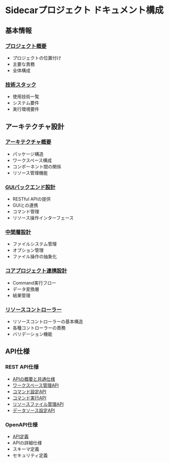 # Sidecarプロジェクト ドキュメント構成

## 基本情報

### [プロジェクト概要](./project/01-overview.md)
- プロジェクトの位置付け
- 主要な責務
- 全体構成

### [技術スタック](./project/02-tech-stack.md)
- 使用技術一覧
- システム要件
- 実行環境要件

## アーキテクチャ設計

### [アーキテクチャ概要](./architecture/01-overview.md)
- パッケージ構造
- ワークスペース構成
- コンポーネント間の関係
- リソース管理機能

### [GUIバックエンド設計](./architecture/02-gui-backend.md)
- RESTful APIの提供
- GUIとの連携
- コマンド管理
- リソース操作インターフェース

### [中間層設計](./architecture/03-middleware.md)
- ファイルシステム管理
- オプション管理
- ファイル操作の抽象化

### [コアプロジェクト連携設計](./architecture/04-core-bridge.md)
- Command実行フロー
- データ変換層
- 結果管理

### [リソースコントローラー](./architecture/05-resource-controllers.md)
- リソースコントローラーの基本構造
- 各種コントローラーの責務
- バリデーション機能

## API仕様

### REST API仕様
- [APIの概要と共通仕様](./api/01-overview.md)
- [ワークスペース管理API](./api/02-endpoints-workspace.md)
- [コマンド設定API](./api/03-endpoints-command-basic.md)
- [コマンド実行API](./api/04-endpoints-command-exec.md)
- [リソースファイル管理API](./api/05-endpoints-resource.md)
- [データソース設定API](./api/06-endpoints-query.md)

### OpenAPI仕様
- [API定義](./api/openapi.yaml)
- APIの詳細仕様
- スキーマ定義
- セキュリティ定義
